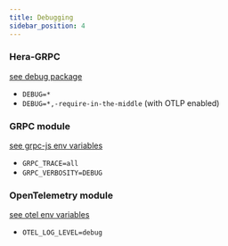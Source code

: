 ```yaml
---
title: Debugging
sidebar_position: 4
---
```


### Hera-GRPC

[see debug package](https://www.npmjs.com/package/debug)

- `DEBUG=*`
- `DEBUG=*,-require-in-the-middle` (with OTLP enabled)


### GRPC module

[see grpc-js env variables](https://github.com/grpc/grpc-node/blob/master/doc/environment_variables.md)

- `GRPC_TRACE=all`
- `GRPC_VERBOSITY=DEBUG`


### OpenTelemetry module

[see otel env variables](https://opentelemetry.io/docs/specs/otel/configuration/sdk-environment-variables/)

- `OTEL_LOG_LEVEL=debug`
